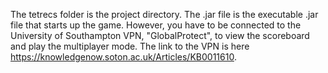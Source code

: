 The tetrecs folder is the project directory.
The .jar file is the executable .jar file that starts up the game.
However, you have to be connected to the University of Southampton VPN, "GlobalProtect", to view the scoreboard and play the multiplayer mode.
The link to the VPN is here https://knowledgenow.soton.ac.uk/Articles/KB0011610.
